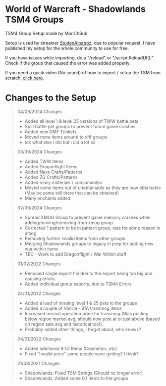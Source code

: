 # World of Warcraft - Shadowlands TSM4 Groups

TSM4 Group Setup made by MonChSub

Setup is used by streamer [StudenAlbatroz](https://www.twitch.tv/studenalbatroz), due to popular request, I have published my setup for the whole community to use for free. 


If you have issues while importing, do a "/reload" or "/script ReloadUI();". Check if the group that caused the error was added properly.

If you need a quick video (No sound) of how to import / setup the TSM from scratch, [click here](https://youtu.be/-iwthyf1_o0).

# Changes to the Setup
> 04/09/2024 Changes
> - Added all level 1 & level 25 versions of TWW battle pets
> - Split battle pet groups to prevent future game crashes
> - Added new DMF Trinkets
> - Moved more items around to diff groups
> - idk what else i did but i did a lot xd

> 03/09/2024 Changes
> - Added TWW Items
> - Added Dragonflight Items
> - Added Naxx Crafts/Patterns
> - Added ZG Crafts/Patterns
> - Added many materials / consumables
> - Moved some items out of unobtainable as they are now obtainable (May be some still there that can be obtained)
> - Many enchants added

> 02/09/2024 Changes
> - Spread XMOG Group to prevent game memory crashes when adding/moving/removing from xmog group
> - Corrected 1 pattern to be in pattern group, was for some reason in xmog
> - Removing further invalid items from other groups
> - Merging Shadowlands groups to legacy in prep for adding new war within items
> - TBC - Work to add Dragonflight / War Within stuff

> 01/02/2022 Changes
> - Removed single export file due to the export being too big and causing errors.
> - Added individual group exports, due to TSM4 Errors

> 24/01/2022 Changes
> - Added a load of missing level 1 & 25 pets to the groups
> - Added a couple of Vanilla - BfA transmog items
> - Increased normal operation price for transmog (Was posting below region market avg, should now post at or just above (based on region sale avg and historical too)).
> - Probably added other things, I forgot about, who knows?

> 04/01/2022 Changes
> - Added additional 9.1.5 Items (Cosmetics, etc)
> - Fixed "Invalid price" some people were getting? I think?


> 21/08/2021 Changes
> - Shadowlands: Fixed TSM Strings (Should no longer error)
> - Shadowlands: Added some 9.1 Items to the groups
